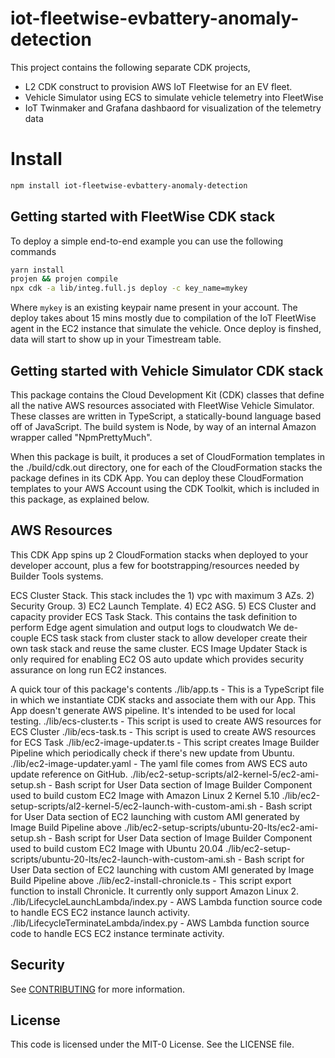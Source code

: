 # iot-fleetwise-evbattery-anomaly-detection

This project contains the following separate CDK projects, 
- L2 CDK construct to provision AWS IoT Fleetwise for an EV fleet. 
- Vehicle Simulator using ECS to simulate vehicle telemetry into FleetWise
- IoT Twinmaker and Grafana dashbaord for visualization of the telemetry data

# Install

```sh
npm install iot-fleetwise-evbattery-anomaly-detection
```

## Getting started with FleetWise CDK stack
To deploy a simple end-to-end example you can use the following commands

```sh
yarn install
projen && projen compile
npx cdk -a lib/integ.full.js deploy -c key_name=mykey
```

Where `mykey` is an existing keypair name present in your account.
The deploy takes about 15 mins mostly due to compilation of the IoT FleetWise agent in the
EC2 instance that simulate the vehicle. Once deploy is finshed, data will start to show up in your Timestream table.

## Getting started with Vehicle Simulator CDK stack
This package contains the Cloud Development Kit (CDK) classes that define all the native AWS resources associated with FleetWise Vehicle Simulator. These classes are written in TypeScript, a statically-bound language based off of JavaScript. The build system is Node, by way of an internal Amazon wrapper called "NpmPrettyMuch".

When this package is built, it produces a set of CloudFormation templates in the ./build/cdk.out directory, one for each of the CloudFormation stacks the package defines in its CDK App. You can deploy these CloudFormation templates to your AWS Account using the CDK Toolkit, which is included in this package, as explained below.

## AWS Resources 
This CDK App spins up 2 CloudFormation stacks when deployed to your developer account, plus a few for bootstrapping/resources needed by Builder Tools systems.

ECS Cluster Stack. This stack includes the 1) vpc with maximum 3 AZs. 2) Security Group. 3) EC2 Launch Template. 4) EC2 ASG. 5) ECS Cluster and capacity provider
ECS Task Stack. This contains the task definition to perform Edge agent simulation and output logs to cloudwatch
We de-couple ECS task stack from cluster stack to allow developer create their own task stack and reuse the same cluster. ECS Image Updater Stack is only required for enabling EC2 OS auto update which provides security assurance on long run EC2 instances.

A quick tour of this package's contents
./lib/app.ts - This is a TypeScript file in which we instantiate CDK stacks and associate them with our App. This App doesn't generate AWS pipeline. It's intended to be used for local testing.
./lib/ecs-cluster.ts - This script is used to create AWS resources for ECS Cluster
./lib/ecs-task.ts - This script is used to create AWS resources for ECS Task
./lib/ec2-image-updater.ts - This script creates Image Builder Pipeline which periodically check if there's new update from Ubuntu.
./lib/ec2-image-updater.yaml - The yaml file comes from AWS ECS auto update reference on GitHub.
./lib/ec2-setup-scripts/al2-kernel-5/ec2-ami-setup.sh - Bash script for User Data section of Image Builder Component used to build custom EC2 Image with Amazon Linux 2 Kernel 5.10
./lib/ec2-setup-scripts/al2-kernel-5/ec2-launch-with-custom-ami.sh - Bash script for User Data section of EC2 launching with custom AMI generated by Image Build Pipeline above
./lib/ec2-setup-scripts/ubuntu-20-lts/ec2-ami-setup.sh - Bash script for User Data section of Image Builder Component used to build custom EC2 Image with Ubuntu 20.04
./lib/ec2-setup-scripts/ubuntu-20-lts/ec2-launch-with-custom-ami.sh - Bash script for User Data section of EC2 launching with custom AMI generated by Image Build Pipeline above
./lib/ec2-install-chronicle.ts - This script export function to install Chronicle. It currently only support Amazon Linux 2.
./lib/LifecycleLaunchLambda/index.py - AWS Lambda function source code to handle ECS EC2 instance launch activity.
./lib/LifecycleTerminateLambda/index.py - AWS Lambda function source code to handle ECS EC2 instance terminate activity.

## Security

See [CONTRIBUTING](CONTRIBUTING.md#security-issue-notifications) for more 
information.

## License

This code is licensed under the MIT-0 License. See the LICENSE file.
